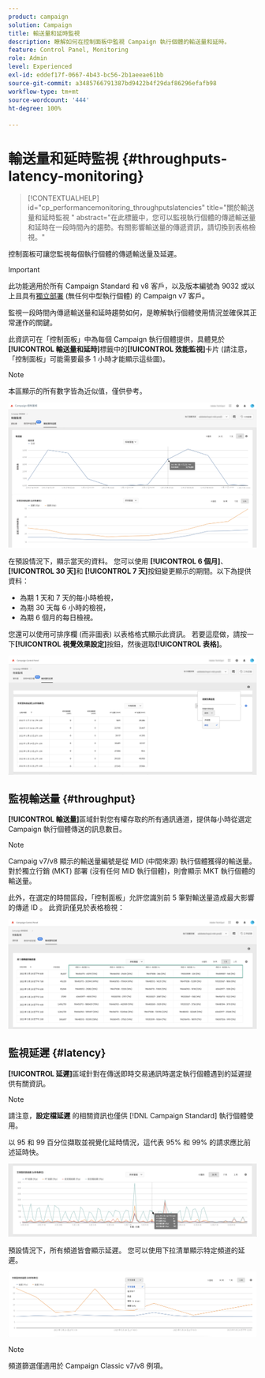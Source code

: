 ```yaml
---
product: campaign
solution: Campaign
title: 輸送量和延時監視
description: 瞭解如何在控制面板中監視 Campaign 執行個體的輸送量和延時。
feature: Control Panel, Monitoring
role: Admin
level: Experienced
exl-id: eddef17f-0667-4b43-bc56-2b1aeeae61bb
source-git-commit: a3485766791387bd9422b4f29daf86296efafb98
workflow-type: tm+mt
source-wordcount: '444'
ht-degree: 100%

---
```


# 輸送量和延時監視 {#throughputs-latency-monitoring}

>[!CONTEXTUALHELP]
>id="cp_performancemonitoring_throughputslatencies"
>title="關於輸送量和延時監視 "
>abstract="在此標籤中，您可以監視執行個體的傳遞輸送量和延時在一段時間內的趨勢。有關影響輸送量的傳遞資訊，請切換到表格檢視。"

控制面板可讓您監視每個執行個體的傳遞輸送量及延遲。

>[!IMPORTANT]
>
>此功能適用於所有 Campaign Standard 和 v8 客戶，以及版本編號為 9032 或以上且具有[獨立部署](https://experienceleague.adobe.com/docs/campaign-classic/using/installing-campaign-classic/deployment-types-/standalone-deployment.html?lang=zh-Hant) (無任何中型執行個體) 的 Campaign v7 客戶。

監視一段時間內傳遞輸送量和延時趨勢如何，是瞭解執行個體使用情況並確保其正常運作的關鍵。

此資訊可在「控制面板」中為每個 Campaign 執行個體提供，具體見於&#x200B;**[!UICONTROL 輸送量和延時]**&#x200B;標籤中的&#x200B;**[!UICONTROL 效能監視]**&#x200B;卡片 (請注意，「控制面板」可能需要最多 1 小時才能顯示這些圖)。

>[!NOTE]
>
>本區顯示的所有數字皆為近似值，僅供參考。

![](assets/throughput-latencies-overview.png)

在預設情況下，顯示當天的資料。 您可以使用 **[!UICONTROL 6 個月]**、**[!UICONTROL 30 天]**&#x200B;和 **[!UICONTROL 7 天]**&#x200B;按鈕變更顯示的期間。以下為提供資料：
* 為期 1 天和 7 天的每小時檢視，
* 為期 30 天每 6 小時的檢視，
* 為期 6 個月的每日檢視。

您還可以使用可排序欄 (而非圖表) 以表格格式顯示此資訊。 若要這麼做，請按一下&#x200B;**[!UICONTROL 視覺效果設定]**&#x200B;按鈕，然後選取&#x200B;**[!UICONTROL 表格]**。

![](assets/throughput-latencies-table.png)

## 監視輸送量 {#throughput}

**[!UICONTROL 輸送量]**&#x200B;區域針對您有權存取的所有通訊通道，提供每小時從選定 Campaign 執行個體傳送的訊息數目。

>[!NOTE]
>
>Campaig v7/v8 顯示的輸送量編號是從 MID (中間來源) 執行個體獲得的輸送量。對於獨立行銷 (MKT) 部署 (沒有任何 MID 執行個體)，則會顯示 MKT 執行個體的輸送量。

此外，在選定的時間區段，「控制面板」允許您識別前 5 筆對輸送量造成最大影響的傳遞 ID 。 此資訊僅見於表格檢視：

![](assets/throughput-latencies-top5.png)

## 監視延遲 {#latency}

**[!UICONTROL 延遲]**&#x200B;區域針對在傳送即時交易通訊時選定執行個體遇到的延遲提供有關資訊。

>[!NOTE]
>
>請注意，**設定檔延遲** 的相關資訊也僅供 [!DNL Campaign Standard] 執行個體使用。

以 95 和 99 百分位擷取並視覺化延時情況，這代表 95% 和 99% 的請求應比前述延時快。

![](assets/throughput-latencies-latency.png)

預設情況下，所有頻道皆會顯示延遲。 您可以使用下拉清單顯示特定頻道的延遲。

![](assets/throughput-latencies-filter.png)

>[!NOTE]
>
>頻道篩選僅適用於 Campaign Classic v7/v8 例項。

